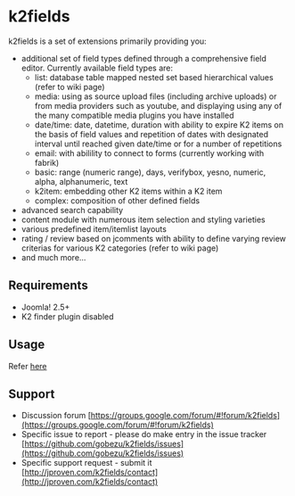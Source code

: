 k2fields
========
k2fields is a set of extensions primarily providing you:

* additional set of field types defined through a comprehensive field editor. Currently available field types are:
    - list: database table mapped nested set based hierarchical values (refer to wiki page)
    - media: using as source upload files (including archive uploads) or from media providers such as youtube, and displaying using any of the many compatible media plugins you have installed
    - date/time: date, datetime, duration with ability to expire K2 items on the basis of field values and repetition of dates with designated interval until reached given date/time or for a number of repetitions
    - email: with abilility to connect to forms (currently working with fabrik)
    - basic: range (numeric range), days, verifybox, yesno, numeric, alpha, alphanumeric, text
    - k2item: embedding other K2 items within a K2 item
    - complex: composition of other defined fields
* advanced search capability
* content module with numerous item selection and styling varieties
* various predefined item/itemlist layouts
* rating / review based on jcomments with ability to define varying review criterias for various K2 categories (refer to wiki page)
* and much more...

Requirements
------------
* Joomla! 2.5+
* K2 finder plugin disabled

Usage
-----
Refer [here](https://github.com/gobezu/k2fields/wiki)

Support
-------
* Discussion forum [https://groups.google.com/forum/#!forum/k2fields](https://groups.google.com/forum/#!forum/k2fields)
* Specific issue to report - please do make entry in the issue tracker [https://github.com/gobezu/k2fields/issues](https://github.com/gobezu/k2fields/issues)
* Specific support request - submit it [http://jproven.com/k2fields/contact](http://jproven.com/k2fields/contact)